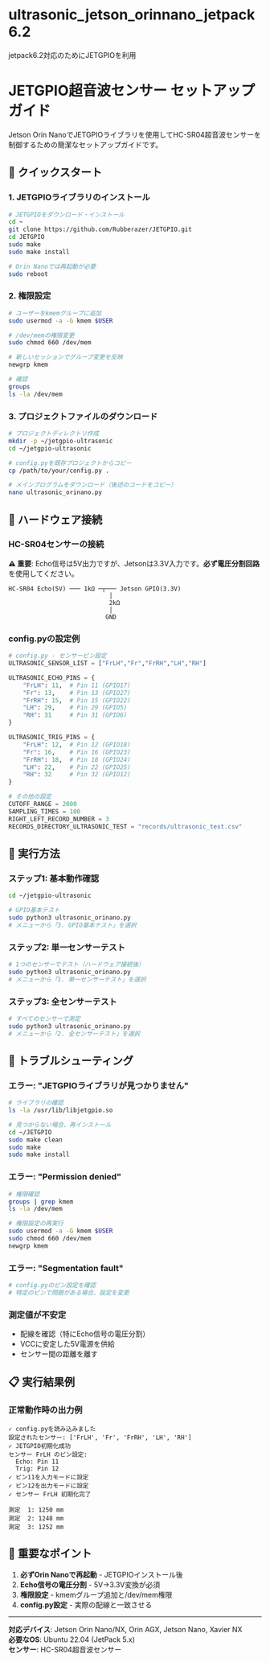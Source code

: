 # ultrasonic_jetson_orinnano_jetpack6.2
jetpack6.2対応のためにJETGPIOを利用

# JETGPIO超音波センサー セットアップガイド

Jetson Orin NanoでJETGPIOライブラリを使用してHC-SR04超音波センサーを制御するための簡潔なセットアップガイドです。

## 🚀 クイックスタート

### 1. JETGPIOライブラリのインストール

```bash
# JETGPIOをダウンロード・インストール
cd ~
git clone https://github.com/Rubberazer/JETGPIO.git
cd JETGPIO
sudo make
sudo make install

# Orin Nanoでは再起動が必要
sudo reboot
```

### 2. 権限設定

```bash
# ユーザーをkmemグループに追加
sudo usermod -a -G kmem $USER

# /dev/memの権限変更
sudo chmod 660 /dev/mem

# 新しいセッションでグループ変更を反映
newgrp kmem

# 確認
groups
ls -la /dev/mem
```

### 3. プロジェクトファイルのダウンロード

```bash
# プロジェクトディレクトリ作成
mkdir -p ~/jetgpio-ultrasonic
cd ~/jetgpio-ultrasonic

# config.pyを既存プロジェクトからコピー
cp /path/to/your/config.py .

# メインプログラムをダウンロード（後述のコードをコピー）
nano ultrasonic_orinano.py
```

## 🔌 ハードウェア接続

### HC-SR04センサーの接続

**⚠️ 重要**: Echo信号は5V出力ですが、Jetsonは3.3V入力です。**必ず電圧分割回路**を使用してください。

```
HC-SR04 Echo(5V) ─── 1kΩ ─┬─── Jetson GPIO(3.3V)
                            │
                            2kΩ
                            │
                           GND
```

### config.pyの設定例

```python
# config.py - センサーピン設定
ULTRASONIC_SENSOR_LIST = ["FrLH","Fr","FrRH","LH","RH"]

ULTRASONIC_ECHO_PINS = {
    "FrLH": 11,  # Pin 11 (GPIO17)
    "Fr": 13,    # Pin 13 (GPIO27) 
    "FrRH": 15,  # Pin 15 (GPIO22)
    "LH": 29,    # Pin 29 (GPIO5)
    "RH": 31     # Pin 31 (GPIO6)
}

ULTRASONIC_TRIG_PINS = {
    "FrLH": 12,  # Pin 12 (GPIO18)
    "Fr": 16,    # Pin 16 (GPIO23)
    "FrRH": 18,  # Pin 18 (GPIO24)
    "LH": 22,    # Pin 22 (GPIO25)
    "RH": 32     # Pin 32 (GPIO12)
}

# その他の設定
CUTOFF_RANGE = 2000
SAMPLING_TIMES = 100
RIGHT_LEFT_RECORD_NUMBER = 3
RECORDS_DIRECTORY_ULTRASONIC_TEST = "records/ultrasonic_test.csv"
```

## 🏃 実行方法

### ステップ1: 基本動作確認
```bash
cd ~/jetgpio-ultrasonic

# GPIO基本テスト
sudo python3 ultrasonic_orinano.py
# メニューから「3. GPIO基本テスト」を選択
```

### ステップ2: 単一センサーテスト
```bash
# 1つのセンサーでテスト（ハードウェア接続後）
sudo python3 ultrasonic_orinano.py  
# メニューから「1. 単一センサーテスト」を選択
```

### ステップ3: 全センサーテスト
```bash
# すべてのセンサーで測定
sudo python3 ultrasonic_orinano.py
# メニューから「2. 全センサーテスト」を選択
```

## 🔧 トラブルシューティング

### エラー: "JETGPIOライブラリが見つかりません"
```bash
# ライブラリの確認
ls -la /usr/lib/libjetgpio.so

# 見つからない場合、再インストール
cd ~/JETGPIO
sudo make clean
sudo make
sudo make install
```

### エラー: "Permission denied"
```bash
# 権限確認
groups | grep kmem
ls -la /dev/mem

# 権限設定の再実行
sudo usermod -a -G kmem $USER
sudo chmod 660 /dev/mem
newgrp kmem
```

### エラー: "Segmentation fault"
```bash
# config.pyのピン設定を確認
# 特定のピンで問題がある場合、設定を変更
```

### 測定値が不安定
- 配線を確認（特にEcho信号の電圧分割）
- VCCに安定した5V電源を供給
- センサー間の距離を離す

## 📋 実行結果例

### 正常動作時の出力例
```
✓ config.pyを読み込みました
設定されたセンサー: ['FrLH', 'Fr', 'FrRH', 'LH', 'RH']
✓ JETGPIO初期化成功
センサー FrLH のピン設定:
  Echo: Pin 11
  Trig: Pin 12
✓ ピン11を入力モードに設定
✓ ピン12を出力モードに設定
✓ センサー FrLH 初期化完了

測定  1: 1250 mm
測定  2: 1248 mm
測定  3: 1252 mm
```

## 🎯 重要なポイント

1. **必ずOrin Nanoで再起動** - JETGPIOインストール後
2. **Echo信号の電圧分割** - 5V→3.3V変換が必須
3. **権限設定** - kmemグループ追加と/dev/mem権限
4. **config.py設定** - 実際の配線と一致させる

---

**対応デバイス**: Jetson Orin Nano/NX, Orin AGX, Jetson Nano, Xavier NX  
**必要なOS**: Ubuntu 22.04 (JetPack 5.x)  
**センサー**: HC-SR04超音波センサー
